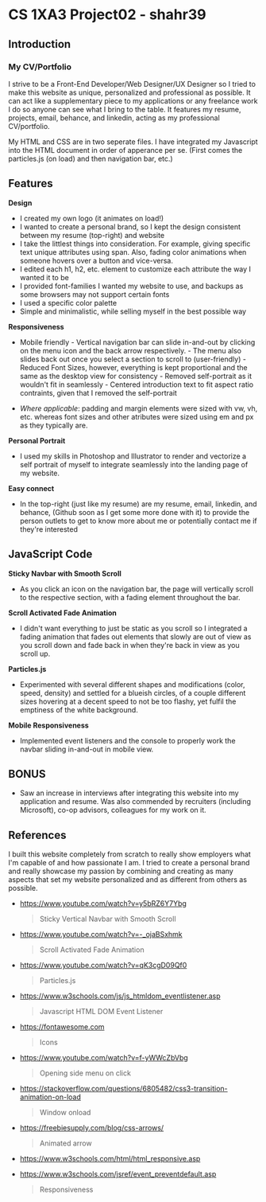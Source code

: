 # CS 1XA3 Project02 - shahr39

## Introduction  

### My CV/Portfolio

I strive to be a Front-End Developer/Web Designer/UX Designer so I tried to make this website as unique, personalized and professional as possible. It can act like a supplementary piece to my applications or any freelance work I do so anyone can see what I bring to the table. It features my resume, projects, email, behance, and linkedin, acting as my professional CV/portfolio.

My HTML and CSS are in two seperate files. I have integrated my Javascript into the HTML document in order of apperance per se. (First comes the particles.js (on load) and then navigation bar, etc.) 

## Features 

**Design**
- I created my own logo (it animates on load!)
- I wanted to create a personal brand, so I kept the design consistent between my resume (top-right) and website
- I take the littlest things into consideration. For example, giving specific text unique attributes using span. Also, fading color animations when someone hovers over a button and vice-versa. 
- I edited each h1, h2, etc. element to customize each attribute the way I wanted it to be
- I provided font-families I wanted my website to use, and backups as some browsers may not support certain fonts
- I used a specific color palette
- Simple and minimalistic, while selling myself in the best possible way

**Responsiveness**
- Mobile friendly
		- Vertical navigation bar can slide in-and-out by clicking on the menu icon and the back arrow respectively.
		- The menu also slides back out once you select a section to scroll to (user-friendly)
		- Reduced Font Sizes, however, everything is kept proportional and the same as the desktop view for consistency
		- Removed self-portrait as it wouldn't fit in seamlessly
		- Centered introduction text to fit aspect ratio contraints, given that I removed the self-portrait
	
- *Where applicable*: padding and margin elements were sized with vw, vh, etc. whereas font sizes and other atributes were sized using em and px as they typically are.

**Personal Portrait**
- I used my skills in Photoshop and Illustrator to render and vectorize a self portrait of myself to integrate seamlessly into the landing page of my website.

**Easy connect**
- In the top-right (just like my resume) are my resume, email, linkedin, and behance, (Github soon as I get some more done with it) to provide the person outlets to get to know more about me or potentially contact me if they're interested


## JavaScript Code

**Sticky Navbar with Smooth Scroll**
- As you click an icon on the navigation bar, the page will vertically scroll to the respective section, with a fading element throughout the bar.

**Scroll Activated Fade Animation**
- I didn't want everything to just be static as you scroll so I integrated a fading animation that fades out elements that slowly are out of view as you scroll down and fade back in when they're back in view as you scroll up.

**Particles.js**
- Experimented with several different shapes and modifications (color, speed, density) and settled for a blueish circles, of a couple different sizes hovering at a decent speed to not be too flashy, yet fulfil the emptiness of the white background.

**Mobile Responsiveness**
- Implemented event listeners and the console to properly work the navbar sliding in-and-out in mobile view. 

## BONUS
- Saw an increase in interviews after integrating this website into my application and resume. Was also commended by recruiters (including Microsoft), co-op advisors, colleagues for my work on it.


## References
I built this website completely from scratch to really show employers what I'm capable of and how passionate I am. I tried to create a personal brand and really showcase my passion by combining and creating as many aspects that set my website personalized and as different from others as possible.

- https://www.youtube.com/watch?v=y5bRZ6Y7Ybg
	> Sticky Vertical Navbar with Smooth Scroll

- https://www.youtube.com/watch?v=-_ojaBSxhmk
	> Scroll Activated Fade Animation

- https://www.youtube.com/watch?v=qK3cgD09Qf0
	> Particles.js

- https://www.w3schools.com/js/js_htmldom_eventlistener.asp
	> Javascript HTML DOM Event Listener
	
- https://fontawesome.com
	> Icons

- https://www.youtube.com/watch?v=f-yWWcZbVbg
	> Opening side menu on click

- https://stackoverflow.com/questions/6805482/css3-transition-animation-on-load
	> Window onload

- https://freebiesupply.com/blog/css-arrows/
	> Animated arrow

- https://www.w3schools.com/html/html_responsive.asp
- https://www.w3schools.com/jsref/event_preventdefault.asp
	> Responsiveness



